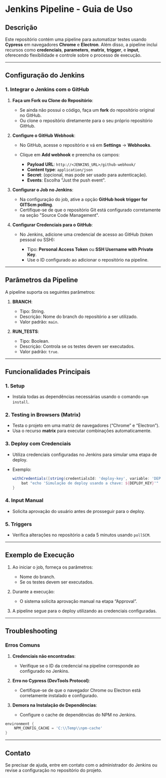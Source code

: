 # Jenkins Pipeline - Guia de Uso

## Descrição

Este repositório contém uma pipeline para automatizar testes usando **Cypress** em navegadores **Chrome** e **Electron**. Além disso, a pipeline inclui recursos como **credenciais**, **parameters**, **matrix**, **trigger**, e **input**, oferecendo flexibilidade e controle sobre o processo de execução.

---

## Configuração do Jenkins

### **1. Integrar o Jenkins com o GitHub**

1. **Faça um Fork ou Clone do Repositório**:

   - Se ainda não possui o código, faça um **fork** do repositório original no GitHub.
   - Ou clone o repositório diretamente para o seu próprio repositório GitHub.

2. **Configure o GitHub Webhook**:

   - No GitHub, acesse o repositório e vá em **Settings** → **Webhooks**.
   - Clique em **Add webhook** e preencha os campos:

     - **Payload URL**: `http://<JENKINS_URL>/github-webhook/`
     - **Content type**: `application/json`
     - **Secret**: (opcional, mas pode ser usado para autenticação).
     - **Events**: Escolha "Just the push event".

3. **Configurar o Job no Jenkins**:

   - Na configuração do job, ative a opção **GitHub hook trigger for GITScm polling**.
   - Certifique-se de que o repositório Git está configurado corretamente na seção "Source Code Management".

4. **Configurar Credenciais para o GitHub**:

   - No Jenkins, adicione uma credencial de acesso ao GitHub (token pessoal ou SSH):

     - Tipo: **Personal Access Token** ou **SSH Username with Private Key**.
     - Use o ID configurado ao adicionar o repositório na pipeline.

---

## Parâmetros da Pipeline

A pipeline suporta os seguintes parâmetros:

1. **BRANCH**:

   - Tipo: String.
   - Descrição: Nome do branch do repositório a ser utilizado.
   - Valor padrão: `main`.

2. **RUN_TESTS**:

   - Tipo: Boolean.
   - Descrição: Controla se os testes devem ser executados.
   - Valor padrão: `true`.

---

## Funcionalidades Principais

### **1. Setup**

- Instala todas as dependências necessárias usando o comando `npm install`.

### **2. Testing in Browsers (Matrix)**

- Testa o projeto em uma matriz de navegadores (“Chrome” e “Electron”).
- Usa o recurso **matrix** para executar combinações automaticamente.

### **3. Deploy com Credenciais**

- Utiliza credenciais configuradas no Jenkins para simular uma etapa de deploy.
- Exemplo:

  ```groovy
  withCredentials([string(credentialsId: 'deploy-key', variable: 'DEPLOY_KEY')]) {
      bat "echo 'Simulação de deploy usando a chave: ${DEPLOY_KEY}'"
  }
  ```

### **4. Input Manual**

- Solicita aprovação do usuário antes de prosseguir para o deploy.

### **5. Triggers**

- Verifica alterações no repositório a cada 5 minutos usando `pollSCM`.

---

## Exemplo de Execução

1. Ao iniciar o job, forneça os parâmetros:

   - Nome do branch.
   - Se os testes devem ser executados.

2. Durante a execução:

   - O sistema solicita aprovação manual na etapa “Approval”.

3. A pipeline segue para o deploy utilizando as credenciais configuradas.

---

## Troubleshooting

### **Erros Comuns**

1. **Credenciais não encontradas**:

   - Verifique se o ID da credencial na pipeline corresponde ao configurado no Jenkins.

2. **Erro no Cypress (DevTools Protocol)**:

   - Certifique-se de que o navegador Chrome ou Electron está corretamente instalado e configurado.

3. **Demora na Instalação de Dependências**:

   - Configure o cache de dependências do NPM no Jenkins.

```groovy
environment {
    NPM_CONFIG_CACHE = 'C:\\Temp\\npm-cache'
}
```

---

## Contato

Se precisar de ajuda, entre em contato com o administrador do Jenkins ou revise a configuração no repositório do projeto.
